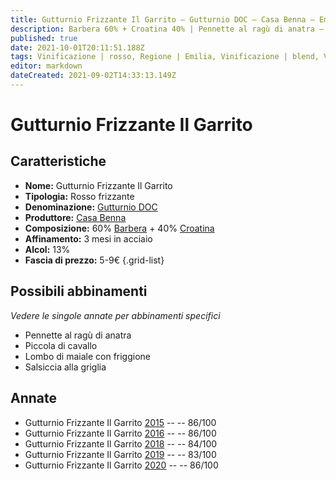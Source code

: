 ```yaml
---
title: Gutturnio Frizzante Il Garrito – Gutturnio DOC – Casa Benna – Emilia (IT) – 5-9€ – 2★-3★
description: Barbera 60% + Croatina 40% | Pennette al ragù di anatra – Piccola di cavallo – Lombo di maiale  con friggione – Salsiccia alla griglia – Pappardelle alla lepre
published: true
date: 2021-10-01T20:11:51.188Z
tags: Vinificazione | rosso, Regione | Emilia, Vinificazione | blend, Vinificazione | frizzante, Valutazioni | 3 stelle, Vitigni | Barbera, Vitigni | Croatina, Prezzi | 5-9€, Alimento | pasta, Alimento-dettagli | penne, Aromatizzazione | al ragù di anatra, Alimento | cavallo, Cottura | piccola, Alimento | maiale, Alimento-dettagli | lombo, Aromatizzazione | con friggione, Alimento-dettagli | salsiccia, Cottura | alla griglia, Alimento-dettagli | pappardelle, Aromatizzazione | alla lepre 
editor: markdown
dateCreated: 2021-09-02T14:33:13.149Z
---
```


# Gutturnio Frizzante Il Garrito 

## Caratteristiche
- **Nome:** Gutturnio Frizzante Il Garrito 
- **Tipologia:** Rosso frizzante
- **Denominazione:** [Gutturnio DOC](/denominazioni/Italia/Emilia/DOC-Gutturnio)
- **Produttore:** [Casa Benna](/produttori/Italia/Emilia/Casa-Benna) 
- **Composizione:** 60% [Barbera](/vitigni/Italia/bacca-nera/barbera) + 40% [Croatina](/vitigni/Italia/bacca-nera/croatina)
- **Affinamento:** 3 mesi in acciaio
- **Alcol:** 13%
- **Fascia di prezzo:** 5-9€
{.grid-list}

## Possibili abbinamenti
*Vedere le singole annate per abbinamenti specifici*

- Pennette al ragù di anatra
- Piccola di cavallo 
- Lombo di maiale con friggione
- Salsiccia alla griglia

## Annate
- Gutturnio Frizzante Il Garrito [2015](/vini/Italia/Emilia/Casa-Benna/Gutturnio-Frizzante-Il-Garrito/2015) -- <span class="star-3"></span> -- 86/100
- Gutturnio Frizzante Il Garrito [2016](/vini/Italia/Emilia/Casa-Benna/Gutturnio-Frizzante-Il-Garrito/2016) -- <span class="star-3"></span> -- 86/100
- Gutturnio Frizzante Il Garrito [2018](/vini/Italia/Emilia/Casa-Benna/Gutturnio-Frizzante-Il-Garrito/2018) -- <span class="star-2"></span> -- 84/100
- Gutturnio Frizzante Il Garrito [2019](/vini/Italia/Emilia/Casa-Benna/Gutturnio-Frizzante-Il-Garrito/2019) -- <span class="star-2"></span> -- 83/100
- Gutturnio Frizzante Il Garrito [2020](/vini/Italia/Emilia/Casa-Benna/Gutturnio-Frizzante-Il-Garrito/2020) -- <span class="star-3"></span> -- 86/100


